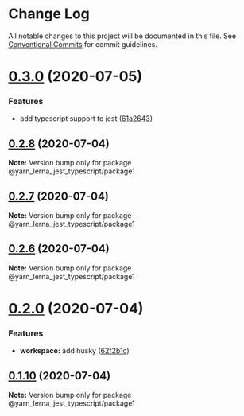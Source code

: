 # Change Log

All notable changes to this project will be documented in this file.
See [Conventional Commits](https://conventionalcommits.org) for commit guidelines.

# [0.3.0](https://github.com/SeyyedKhandon/yarn_lerna_jest_typescript/compare/@yarn_lerna_jest_typescript/package1@0.2.8...@yarn_lerna_jest_typescript/package1@0.3.0) (2020-07-05)


### Features

* add typescript support to jest ([61a2643](https://github.com/SeyyedKhandon/yarn_lerna_jest_typescript/commit/61a264314bbc3bd226a9ff70b3dc72ff56fe3527))





## [0.2.8](https://github.com/SeyyedKhandon/yarn_lerna_jest_typescript/compare/@yarn_lerna_jest_typescript/package1@0.2.7...@yarn_lerna_jest_typescript/package1@0.2.8) (2020-07-04)

**Note:** Version bump only for package @yarn_lerna_jest_typescript/package1





## [0.2.7](https://github.com/SeyyedKhandon/yarn_lerna_jest_typescript/compare/@yarn_lerna_jest_typescript/package1@0.2.6...@yarn_lerna_jest_typescript/package1@0.2.7) (2020-07-04)

**Note:** Version bump only for package @yarn_lerna_jest_typescript/package1





## [0.2.6](https://github.com/SeyyedKhandon/yarn_lerna_jest_typescript/compare/@yarn_lerna_jest_typescript/package1@0.2.5...@yarn_lerna_jest_typescript/package1@0.2.6) (2020-07-04)

**Note:** Version bump only for package @yarn_lerna_jest_typescript/package1






# [0.2.0](https://github.com/SeyyedKhandon/yarn_lerna_jest_typescript/compare/@yarn_lerna_jest_typescript/package1@0.1.10...@yarn_lerna_jest_typescript/package1@0.2.0) (2020-07-04)

### Features

- **workspace:** add husky ([62f2b1c](https://github.com/SeyyedKhandon/yarn_lerna_jest_typescript/commit/62f2b1cc42680adbba7986603af48192bb991789))

## [0.1.10](https://github.com/SeyyedKhandon/yarn_lerna_jest_typescript/compare/@yarn_lerna_jest_typescript/package1@0.1.9...@yarn_lerna_jest_typescript/package1@0.1.10) (2020-07-04)

**Note:** Version bump only for package @yarn_lerna_jest_typescript/package1
